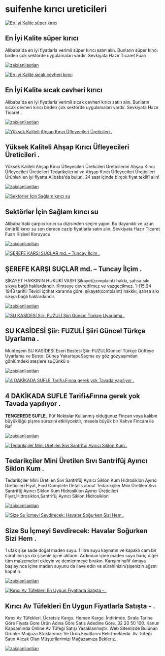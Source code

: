 # suifenhe kırıcı ureticileri
<a href="https://mnn.zoosnet.net/LR/Chatpre.aspx?id=MNN94995150&p=https://topgrinding.com/" target="_blank">![En İyi Kalite süper kırıcı](https://github.com/technlg/images/blob/main/49.jpg)</a>
## En İyi Kalite süper kırıcı
Alibaba'da en iyi fiyatlarla verimli süper kırıcı satın alın. Bunların süper kırıcı birden çok sektörde uygulamaları vardır. Sevkiyata Hazır Ticaret Fuarı
<a href="https://mnn.zoosnet.net/LR/Chatpre.aspx?id=MNN94995150&p=https://topgrinding.com/" target="_blank"><img src="https://github.com/technlg/images/raw/main/chat11.jpg" alt="zaixianliaotian"/></a><a href="//whatsapp.shibangsoft.com/WhatsApp.php" ><img src="https://github.com/technlg/images/raw/main/chat11.png" alt=""></a>
<a href="https://mnn.zoosnet.net/LR/Chatpre.aspx?id=MNN94995150&p=https://topgrinding.com/" target="_blank">![En İyi Kalite sıcak cevheri kırıcı](https://github.com/technlg/images/blob/main/33.jpg)</a>
## En İyi Kalite sıcak cevheri kırıcı
Alibaba'da en iyi fiyatlarla verimli sıcak cevheri kırıcı satın alın. Bunların sıcak cevheri kırıcı birden çok sektörde uygulamaları vardır. Sevkiyata Hazır Ticaret .
<a href="https://mnn.zoosnet.net/LR/Chatpre.aspx?id=MNN94995150&p=https://topgrinding.com/" target="_blank"><img src="https://github.com/technlg/images/raw/main/chat11.jpg" alt="zaixianliaotian"/></a><a href="//whatsapp.shibangsoft.com/WhatsApp.php" ><img src="https://github.com/technlg/images/raw/main/chat11.png" alt=""></a>
<a href="https://mnn.zoosnet.net/LR/Chatpre.aspx?id=MNN94995150&p=https://topgrinding.com/" target="_blank">![Yüksek Kaliteli Ahşap Kırıcı Üfleyecileri Üreticileri .](https://github.com/technlg/images/blob/main/47.jpg)</a>
## Yüksek Kaliteli Ahşap Kırıcı Üfleyecileri Üreticileri .
Yüksek Kaliteli Ahşap Kırıcı Üfleyecileri Üreticileri Üreticilerini Ahşap Kırıcı Üfleyecileri Üreticileri Tedarikçilerini ve Ahşap Kırıcı Üfleyecileri Üreticileri Ürünleri en iyi fiyatta Alibaba'da bulun. 24 saat içinde birçok fiyat teklifi alın!
<a href="https://mnn.zoosnet.net/LR/Chatpre.aspx?id=MNN94995150&p=https://topgrinding.com/" target="_blank"><img src="https://github.com/technlg/images/raw/main/chat11.jpg" alt="zaixianliaotian"/></a><a href="//whatsapp.shibangsoft.com/WhatsApp.php" ><img src="https://github.com/technlg/images/raw/main/chat11.png" alt=""></a>
<a href="https://mnn.zoosnet.net/LR/Chatpre.aspx?id=MNN94995150&p=https://topgrinding.com/" target="_blank">![Sektörler İçin Sağlam kırıcı su](https://github.com/technlg/images/blob/main/29.jpg)</a>
## Sektörler İçin Sağlam kırıcı su
Alibaba'daki çarpıcı kırıcı su dizisinden seçim yapın. Bu dayanıklı ve uzun ömürlü kırıcı su son derece cazip fiyatlarla satın alın. Sevkiyata Hazır Ticaret Fuarı Kişisel Koruyucu
<a href="https://mnn.zoosnet.net/LR/Chatpre.aspx?id=MNN94995150&p=https://topgrinding.com/" target="_blank"><img src="https://github.com/technlg/images/raw/main/chat11.jpg" alt="zaixianliaotian"/></a><a href="//whatsapp.shibangsoft.com/WhatsApp.php" ><img src="https://github.com/technlg/images/raw/main/chat11.png" alt=""></a>
<a href="https://mnn.zoosnet.net/LR/Chatpre.aspx?id=MNN94995150&p=https://topgrinding.com/" target="_blank">![ŞEREFE KARŞI SUÇLAR md. – Tuncay İlçim .](https://github.com/technlg/images/blob/main/12.jpg)</a>
## ŞEREFE KARŞI SUÇLAR md. – Tuncay İlçim .
ŞİKAYET HAKKININ HUKUKİ VASFI Şikayet(complaint) hakkı, şahsa sıkı sıkıya bağlı haklardandır. Kimseye devredilmez ve vazgeçilmez. 1-)15.04 1943 tarihli Tevidi içtihat kararına göre, şikayet(complaint) hakkkı, şahsa sıkı sıkıya bağlı haklardandır.
<a href="https://mnn.zoosnet.net/LR/Chatpre.aspx?id=MNN94995150&p=https://topgrinding.com/" target="_blank"><img src="https://github.com/technlg/images/raw/main/chat11.jpg" alt="zaixianliaotian"/></a><a href="//whatsapp.shibangsoft.com/WhatsApp.php" ><img src="https://github.com/technlg/images/raw/main/chat11.png" alt=""></a>
<a href="https://mnn.zoosnet.net/LR/Chatpre.aspx?id=MNN94995150&p=https://topgrinding.com/" target="_blank">![SU KASİDESİ Şiir: FUZULİ Şiiri Güncel Türkçe Uyarlama .](https://github.com/technlg/images/blob/main/44.jpg)</a>
## SU KASİDESİ Şiir: FUZULİ Şiiri Güncel Türkçe Uyarlama .
Muhteşem SU KASİDESİ Eseri Bestesi Şiir: FUZULİGüncel Türkçe Güfteye Uyarlama ve Beste: Güneş YakartepeSaçma ey göz gözyaşımdan gönlümdeki ateşlere suÇünkü o
<a href="https://mnn.zoosnet.net/LR/Chatpre.aspx?id=MNN94995150&p=https://topgrinding.com/" target="_blank"><img src="https://github.com/technlg/images/raw/main/chat11.jpg" alt="zaixianliaotian"/></a><a href="//whatsapp.shibangsoft.com/WhatsApp.php" ><img src="https://github.com/technlg/images/raw/main/chat11.png" alt=""></a>
<a href="https://mnn.zoosnet.net/LR/Chatpre.aspx?id=MNN94995150&p=https://topgrinding.com/" target="_blank">![4 DAKİKADA SUFLE Tarifi🔝Fırına gerek yok Tavada yapılıyor .](https://github.com/technlg/images/blob/main/18.jpg)</a>
## 4 DAKİKADA SUFLE Tarifi🔝Fırına gerek yok Tavada yapılıyor .
____TENCEREDE SUFLE_____ Püf Noktalar Kullanmış olduğunuz Fincan veya kalıbın büyüklüğü pişme süresini etkiliycektir, mesela büyük bir Kahve Fincanı ile Raf
<a href="https://mnn.zoosnet.net/LR/Chatpre.aspx?id=MNN94995150&p=https://topgrinding.com/" target="_blank"><img src="https://github.com/technlg/images/raw/main/chat11.jpg" alt="zaixianliaotian"/></a><a href="//whatsapp.shibangsoft.com/WhatsApp.php" ><img src="https://github.com/technlg/images/raw/main/chat11.png" alt=""></a>
<a href="https://mnn.zoosnet.net/LR/Chatpre.aspx?id=MNN94995150&p=https://topgrinding.com/" target="_blank">![Tedarikçiler Mini Üretilen Sıvı Santrifüj Ayırıcı Siklon Kum .](https://github.com/technlg/images/blob/main/7.jpg)</a>
## Tedarikçiler Mini Üretilen Sıvı Santrifüj Ayırıcı Siklon Kum .
Tedarikçiler Mini Üretilen Sıvı Santrifüj Ayırıcı Siklon Kum Hidrosiklon Ayırıcı Üreticileri Fiyat, Find Complete Details about Tedarikçiler Mini Üretilen Sıvı Santrifüj Ayırıcı Siklon Kum Hidrosiklon Ayırıcı Üreticileri Fiyat,Hidrosiklon,Santrifüj Ayırıcı Siklon,Hidrosiklon 
<a href="https://mnn.zoosnet.net/LR/Chatpre.aspx?id=MNN94995150&p=https://topgrinding.com/" target="_blank"><img src="https://github.com/technlg/images/raw/main/chat11.jpg" alt="zaixianliaotian"/></a><a href="//whatsapp.shibangsoft.com/WhatsApp.php" ><img src="https://github.com/technlg/images/raw/main/chat11.png" alt=""></a>
<a href="https://mnn.zoosnet.net/LR/Chatpre.aspx?id=MNN94995150&p=https://topgrinding.com/" target="_blank">![Size Su İçmeyi Sevdirecek: Havalar Soğurken Sizi Hem .](https://github.com/technlg/images/blob/main/7.jpg)</a>
## Size Su İçmeyi Sevdirecek: Havalar Soğurken Sizi Hem .
1 ufak şişe sade doğal maden suyu. 1 litre suyu kaynatın ve kapaklı cam bir sürahinin ya da şişenin içine aktarın. Ardından içine maden suyu hariç diğer tüm malzemeleri ekleyin ve demlenmeye bırakın. Karışım hafif ılımaya başlayınca içine maden suyunu da ilave edin ve sürahinizin/şişenizin ağzını kapatın.
<a href="https://mnn.zoosnet.net/LR/Chatpre.aspx?id=MNN94995150&p=https://topgrinding.com/" target="_blank"><img src="https://github.com/technlg/images/raw/main/chat11.jpg" alt="zaixianliaotian"/></a><a href="//whatsapp.shibangsoft.com/WhatsApp.php" ><img src="https://github.com/technlg/images/raw/main/chat11.png" alt=""></a>
<a href="https://mnn.zoosnet.net/LR/Chatpre.aspx?id=MNN94995150&p=https://topgrinding.com/" target="_blank">![Kırıcı Av Tüfekleri En Uygun Fiyatlarla Satışta - .](https://github.com/technlg/images/blob/main/38.jpg)</a>
## Kırıcı Av Tüfekleri En Uygun Fiyatlarla Satışta - .
Kırıcı Av Tüfekleri. Ücretsiz Kargo. Hemen Kargo. İndirimde. Sırala Tarihe Göre Fiyata Gore Ürün Adına Göre Satış Adedine Göre. 32 20 50 100. Kanun Kapsamında Online Av Tüfeği Satışı Yasaklanmıştır. Web Sitemizde Bulunan Ürünler Mağaza Stoklarımızı Ve Ürün Fiyatlarını Belirtmektedir. Av Tüfeği Satın Alıcak Olan Müşterilerimizi Mağazamıza Bekleriz..
<a href="https://mnn.zoosnet.net/LR/Chatpre.aspx?id=MNN94995150&p=https://topgrinding.com/" target="_blank"><img src="https://github.com/technlg/images/raw/main/chat11.jpg" alt="zaixianliaotian"/></a><a href="//whatsapp.shibangsoft.com/WhatsApp.php" ><img src="https://github.com/technlg/images/raw/main/chat11.png" alt=""></a>

